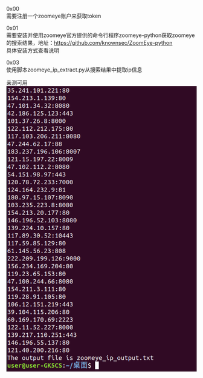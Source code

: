 0x00  
需要注册一个zoomeye账户来获取token

0x01  
需要安装并使用zoomeye官方提供的命令行程序zoomeye-python获取zoomeye的搜索结果，地址：https://github.com/knownsec/ZoomEye-python  
具体安装方式查看说明

0x03  
使用脚本zoomeye_ip_extract.py从搜索结果中提取ip信息

亲测可用  
![image](./pic/a.png)
